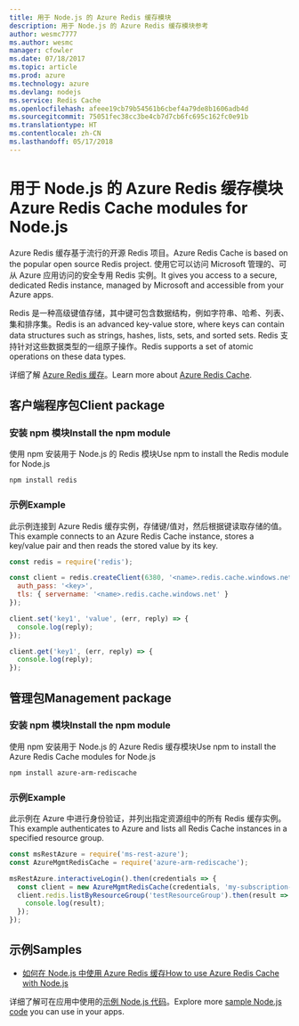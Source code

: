 ```yaml
---
title: 用于 Node.js 的 Azure Redis 缓存模块
description: 用于 Node.js 的 Azure Redis 缓存模块参考
author: wesmc7777
ms.author: wesmc
manager: cfowler
ms.date: 07/18/2017
ms.topic: article
ms.prod: azure
ms.technology: azure
ms.devlang: nodejs
ms.service: Redis Cache
ms.openlocfilehash: afeee19cb79b54561b6cbef4a79de8b1606adb4d
ms.sourcegitcommit: 75051fec38cc3be4cb7d7cb6fc695c162fc0e91b
ms.translationtype: HT
ms.contentlocale: zh-CN
ms.lasthandoff: 05/17/2018
---
```

# <a name="azure-redis-cache-modules-for-nodejs"></a><span data-ttu-id="70175-103">用于 Node.js 的 Azure Redis 缓存模块</span><span class="sxs-lookup"><span data-stu-id="70175-103">Azure Redis Cache modules for Node.js</span></span>

<span data-ttu-id="70175-104">Azure Redis 缓存基于流行的开源 Redis 项目。</span><span class="sxs-lookup"><span data-stu-id="70175-104">Azure Redis Cache is based on the popular open source Redis project.</span></span> <span data-ttu-id="70175-105">使用它可以访问 Microsoft 管理的、可从 Azure 应用访问的安全专用 Redis 实例。</span><span class="sxs-lookup"><span data-stu-id="70175-105">It gives you access to a secure, dedicated Redis instance, managed by Microsoft and accessible from your Azure apps.</span></span>

<span data-ttu-id="70175-106">Redis 是一种高级键值存储，其中键可包含数据结构，例如字符串、哈希、列表、集和排序集。</span><span class="sxs-lookup"><span data-stu-id="70175-106">Redis is an advanced key-value store, where keys can contain data structures such as strings, hashes, lists, sets, and sorted sets.</span></span> <span data-ttu-id="70175-107">Redis 支持针对这些数据类型的一组原子操作。</span><span class="sxs-lookup"><span data-stu-id="70175-107">Redis supports a set of atomic operations on these data types.</span></span>

<span data-ttu-id="70175-108">详细了解 [Azure Redis 缓存](https://docs.microsoft.com/azure/redis-cache/)。</span><span class="sxs-lookup"><span data-stu-id="70175-108">Learn more about [Azure Redis Cache](https://docs.microsoft.com/azure/redis-cache/).</span></span>

## <a name="client-package"></a><span data-ttu-id="70175-109">客户端程序包</span><span class="sxs-lookup"><span data-stu-id="70175-109">Client package</span></span>

### <a name="install-the-npm-module"></a><span data-ttu-id="70175-110">安装 npm 模块</span><span class="sxs-lookup"><span data-stu-id="70175-110">Install the npm module</span></span>

<span data-ttu-id="70175-111">使用 npm 安装用于 Node.js 的 Redis 模块</span><span class="sxs-lookup"><span data-stu-id="70175-111">Use npm to install the Redis module for Node.js</span></span>

```bash
npm install redis
```

### <a name="example"></a><span data-ttu-id="70175-112">示例</span><span class="sxs-lookup"><span data-stu-id="70175-112">Example</span></span>

<span data-ttu-id="70175-113">此示例连接到 Azure Redis 缓存实例，存储键/值对，然后根据键读取存储的值。</span><span class="sxs-lookup"><span data-stu-id="70175-113">This example connects to an Azure Redis Cache instance, stores a key/value pair and then reads the stored value by its key.</span></span>

```javascript
const redis = require('redis');

const client = redis.createClient(6380, '<name>.redis.cache.windows.net', {
  auth_pass: '<key>',
  tls: { servername: '<name>.redis.cache.windows.net' }
});

client.set('key1', 'value', (err, reply) => {
  console.log(reply);
});

client.get('key1', (err, reply) => {
  console.log(reply);
});
```

## <a name="management-package"></a><span data-ttu-id="70175-114">管理包</span><span class="sxs-lookup"><span data-stu-id="70175-114">Management package</span></span>

### <a name="install-the-npm-module"></a><span data-ttu-id="70175-115">安装 npm 模块</span><span class="sxs-lookup"><span data-stu-id="70175-115">Install the npm module</span></span>

<span data-ttu-id="70175-116">使用 npm 安装用于 Node.js 的 Azure Redis 缓存模块</span><span class="sxs-lookup"><span data-stu-id="70175-116">Use npm to install the Azure Redis Cache modules for Node.js</span></span>

```bash
npm install azure-arm-rediscache
```

### <a name="example"></a><span data-ttu-id="70175-117">示例</span><span class="sxs-lookup"><span data-stu-id="70175-117">Example</span></span>

<span data-ttu-id="70175-118">此示例在 Azure 中进行身份验证，并列出指定资源组中的所有 Redis 缓存实例。</span><span class="sxs-lookup"><span data-stu-id="70175-118">This example authenticates to Azure and lists all Redis Cache instances in a specified resource group.</span></span>

```javascript
const msRestAzure = require('ms-rest-azure');
const AzureMgmtRedisCache = require('azure-arm-rediscache');

msRestAzure.interactiveLogin().then(credentials => {
  const client = new AzureMgmtRedisCache(credentials, 'my-subscription-id');
  client.redis.listByResourceGroup('testResourceGroup').then(result => {
    console.log(result);
  });
});
```


## <a name="samples"></a><span data-ttu-id="70175-119">示例</span><span class="sxs-lookup"><span data-stu-id="70175-119">Samples</span></span>

* [<span data-ttu-id="70175-120">如何在 Node.js 中使用 Azure Redis 缓存</span><span class="sxs-lookup"><span data-stu-id="70175-120">How to use Azure Redis Cache with Node.js</span></span>](https://docs.microsoft.com/azure/redis-cache/cache-nodejs-get-started)

<span data-ttu-id="70175-121">详细了解可在应用中使用的[示例 Node.js 代码](https://azure.microsoft.com/resources/samples/?platform=nodejs)。</span><span class="sxs-lookup"><span data-stu-id="70175-121">Explore more [sample Node.js code](https://azure.microsoft.com/resources/samples/?platform=nodejs) you can use in your apps.</span></span>
